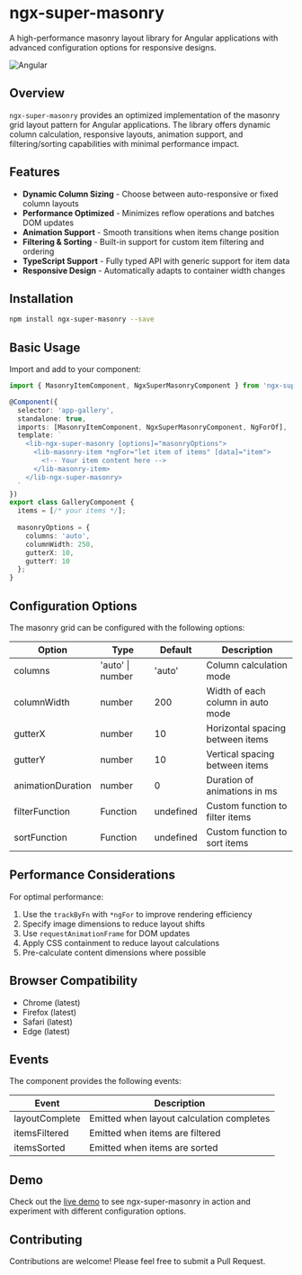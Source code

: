 # ngx-super-masonry

A high-performance masonry layout library for Angular applications with advanced configuration options for responsive designs.

![Angular](https://img.shields.io/badge/Angular-v17+-red.svg)

## Overview

`ngx-super-masonry` provides an optimized implementation of the masonry grid layout pattern for Angular applications. The library offers dynamic column calculation, responsive layouts, animation support, and filtering/sorting capabilities with minimal performance impact.

## Features

- **Dynamic Column Sizing** - Choose between auto-responsive or fixed column layouts
- **Performance Optimized** - Minimizes reflow operations and batches DOM updates
- **Animation Support** - Smooth transitions when items change position
- **Filtering & Sorting** - Built-in support for custom item filtering and ordering
- **TypeScript Support** - Fully typed API with generic support for item data
- **Responsive Design** - Automatically adapts to container width changes

## Installation

```bash
npm install ngx-super-masonry --save
```

## Basic Usage

Import and add to your component:

```typescript
import { MasonryItemComponent, NgxSuperMasonryComponent } from 'ngx-super-masonry';

@Component({
  selector: 'app-gallery',
  standalone: true,
  imports: [MasonryItemComponent, NgxSuperMasonryComponent, NgForOf],
  template: `
    <lib-ngx-super-masonry [options]="masonryOptions">
      <lib-masonry-item *ngFor="let item of items" [data]="item">
        <!-- Your item content here -->
      </lib-masonry-item>
    </lib-ngx-super-masonry>
  `
})
export class GalleryComponent {
  items = [/* your items */];
  
  masonryOptions = {
    columns: 'auto',
    columnWidth: 250,
    gutterX: 10,
    gutterY: 10
  };
}
```

## Configuration Options

The masonry grid can be configured with the following options:

| Option | Type | Default | Description |
|--------|------|---------|-------------|
| columns | 'auto' \| number | 'auto' | Column calculation mode |
| columnWidth | number | 200 | Width of each column in auto mode |
| gutterX | number | 10 | Horizontal spacing between items |
| gutterY | number | 10 | Vertical spacing between items |
| animationDuration | number | 0 | Duration of animations in ms |
| filterFunction | Function | undefined | Custom function to filter items |
| sortFunction | Function | undefined | Custom function to sort items |

## Performance Considerations

For optimal performance:

1. Use the `trackByFn` with `*ngFor` to improve rendering efficiency
2. Specify image dimensions to reduce layout shifts
3. Use `requestAnimationFrame` for DOM updates
4. Apply CSS containment to reduce layout calculations
5. Pre-calculate content dimensions where possible

## Browser Compatibility

- Chrome (latest)
- Firefox (latest)
- Safari (latest)
- Edge (latest)

## Events

The component provides the following events:

| Event | Description |
|-------|-------------|
| layoutComplete | Emitted when layout calculation completes |
| itemsFiltered | Emitted when items are filtered |
| itemsSorted | Emitted when items are sorted |

## Demo

Check out the [live demo](https://demo-url-here.com) to see ngx-super-masonry in action and experiment with different configuration options.

## Contributing

Contributions are welcome! Please feel free to submit a Pull Request.
